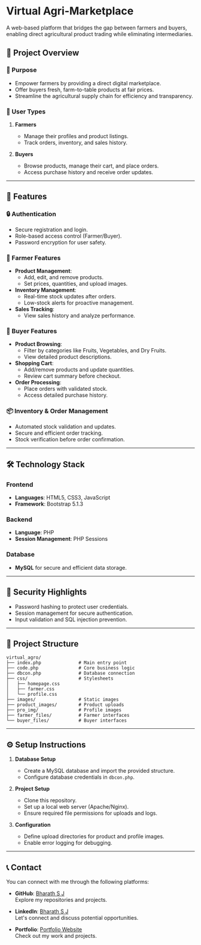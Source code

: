 # Virtual Agri-Marketplace

A web-based platform that bridges the gap between farmers and buyers, enabling direct agricultural product trading while eliminating intermediaries.

## 🌟 Project Overview

### 🎯 Purpose
- Empower farmers by providing a direct digital marketplace.
- Offer buyers fresh, farm-to-table products at fair prices.
- Streamline the agricultural supply chain for efficiency and transparency.

### 👥 User Types
1. **Farmers**
   - Manage their profiles and product listings.
   - Track orders, inventory, and sales history.

2. **Buyers**
   - Browse products, manage their cart, and place orders.
   - Access purchase history and receive order updates.

---

## 🚀 Features

### 🔒 Authentication
- Secure registration and login.
- Role-based access control (Farmer/Buyer).
- Password encryption for user safety.

### 🌾 Farmer Features
- **Product Management**:
  - Add, edit, and remove products.
  - Set prices, quantities, and upload images.
- **Inventory Management**:
  - Real-time stock updates after orders.
  - Low-stock alerts for proactive management.
- **Sales Tracking**:
  - View sales history and analyze performance.

### 🛒 Buyer Features
- **Product Browsing**:
  - Filter by categories like Fruits, Vegetables, and Dry Fruits.
  - View detailed product descriptions.
- **Shopping Cart**:
  - Add/remove products and update quantities.
  - Review cart summary before checkout.
- **Order Processing**:
  - Place orders with validated stock.
  - Access detailed purchase history.

### 📦 Inventory & Order Management
- Automated stock validation and updates.
- Secure and efficient order tracking.
- Stock verification before order confirmation.

---

## 🛠️ Technology Stack

### **Frontend**
- **Languages**: HTML5, CSS3, JavaScript
- **Framework**: Bootstrap 5.1.3

### **Backend**
- **Language**: PHP
- **Session Management**: PHP Sessions

### **Database**
- **MySQL** for secure and efficient data storage.

---

## 🔑 Security Highlights
- Password hashing to protect user credentials.
- Session management for secure authentication.
- Input validation and SQL injection prevention.

---

## 📂 Project Structure

```
virtual_agro/
├── index.php              # Main entry point
├── code.php               # Core business logic
├── dbcon.php              # Database connection
├── css/                   # Stylesheets
│   ├── homepage.css
│   ├── farmer.css
│   └── profile.css
├── images/                # Static images
├── product_images/        # Product uploads
├── pro_img/               # Profile images
├── farmer_files/          # Farmer interfaces
└── buyer_files/           # Buyer interfaces
```

---

## ⚙️ Setup Instructions

1. **Database Setup**
   - Create a MySQL database and import the provided structure.
   - Configure database credentials in `dbcon.php`.

2. **Project Setup**
   - Clone this repository.
   - Set up a local web server (Apache/Nginx).
   - Ensure required file permissions for uploads and logs.

3. **Configuration**
   - Define upload directories for product and profile images.
   - Enable error logging for debugging.

---

## 📞 Contact

You can connect with me through the following platforms:

- **GitHub**: [Bharath S J](https://github.com/Bharath-S-J)  
  Explore my repositories and projects.

- **LinkedIn**: [Bharath S J](https://www.linkedin.com/in/bharath-s-j-56a734206)  
  Let's connect and discuss potential opportunities.

- **Portfolio**: [Portfolio Website](https://portfolio-bharathsj.vercel.app)  
  Check out my work and projects.

